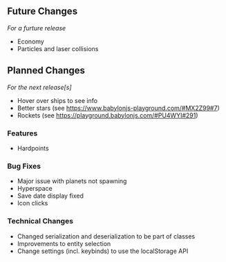 ## Future Changes
*For a furture release*

- Economy
- Particles and laser collisions

## Planned Changes
*For the next release[s]*

- Hover over ships to see info
- Better stars (see https://www.babylonjs-playground.com/#MX2Z99#7)
- Rockets (see https://playground.babylonjs.com/#PU4WYI#291)

### Features
- Hardpoints

### Bug Fixes
- Major issue with planets not spawning
- Hyperspace
- Save date display fixed
- Icon clicks

### Technical Changes
- Changed serialization and deserialization to be part of classes
- Improvements to entity selection
- Change settings (incl. keybinds) to use the localStorage API